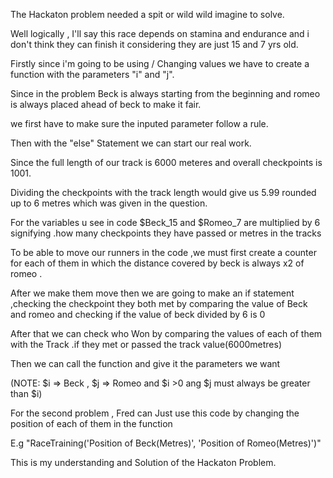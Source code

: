 The Hackaton problem needed a spit or wild wild imagine to solve.

Well logically , I'll say this race depends on stamina and endurance and i don't think they can finish it considering they are just 15 and 7 yrs old.

Firstly since i'm going to be using / Changing values we have to create a function with the parameters "i" and "j".

Since in the problem Beck is always starting from the beginning and romeo is always placed ahead of beck to make it fair.

we first have to make sure the inputed parameter follow a rule.

Then with the "else" Statement we can start our real work.

Since the full length of our track is 6000 meteres and overall checkpoints is 1001.

Dividing the checkpoints with the track length would give us 5.99 rounded up to 6 metres which was given in the question.

For the variables u see in code $Beck_15 and $Romeo_7 are multiplied by 6 signifying .how many checkpoints they have passed or metres in the tracks

To be able to move our runners in the code ,we must first create a counter for each of them in which the distance covered by beck is always x2 of romeo .

After we make them move then we are going to make an if statement ,checking the checkpoint they both met by comparing the value of Beck and romeo and checking if the value of beck divided by 6 is 0 

After that we can check who Won by comparing the values of each of them with the Track .if they met or passed the track value(6000metres)

Then we can call the function and give it the parameters we want 

(NOTE: $i => Beck , $j => Romeo and $i >0 ang $j must always be greater than $i)

For the second problem , Fred can Just use this code by changing the position of each of them in the function 

E.g  "RaceTraining('Position of Beck(Metres)', 'Position of Romeo(Metres)')"

This is my understanding and Solution of the Hackaton Problem.
